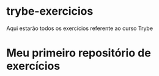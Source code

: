 # trybe-exercicios
Aqui estarão todos os exercícios referente ao curso Trybe

# Meu primeiro repositório de exercícios
